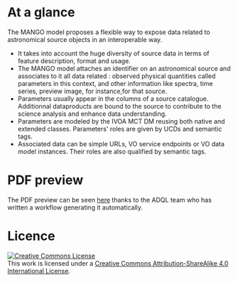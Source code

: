 
# At a glance

The MANGO model proposes a flexible way to expose data related to astronomical source objects in an interoperable way.
- It takes into account the huge diversity of source data in terms of feature description, format and usage.
- The MANGO model attaches an identifier on an astronomical source and associates to it all data related : observed physical quantities called parameters in this context, and other information like spectra, time series, preview image, for instance,for that source.
- Parameters usually appear in the columns of a source catalogue. Additionnal dataproducts are bound to the source to contribute to the science analysis and enhance data understanding.
- Parameters are modeled by the IVOA MCT DM reusing both native and extended classes. Parameters' roles are given by UCDs and semantic tags.
- Associated data can be simple URLs, VO service endpoints or VO data model instances. Their roles are also qualified by semantic tags.

# PDF preview

The PDF preview can be seen [here](https://github.com/ivoa-std/CAB-MSD/releases/download/auto-pdf-preview/MANGO-draft.pdf) thanks to the ADQL team who has written a workflow generating it automatically.

# Licence

<a rel="license" href="http://creativecommons.org/licenses/by-sa/4.0/">
  <img alt="Creative Commons License" style="border-width:0" src="https://i.creativecommons.org/l/by-sa/4.0/88x31.png" /></a>
  <br />
  This work is licensed under a <a rel="license" href="http://creativecommons.org/licenses/by-sa/4.0/">
  Creative Commons Attribution-ShareAlike 4.0 International License</a>.
  
